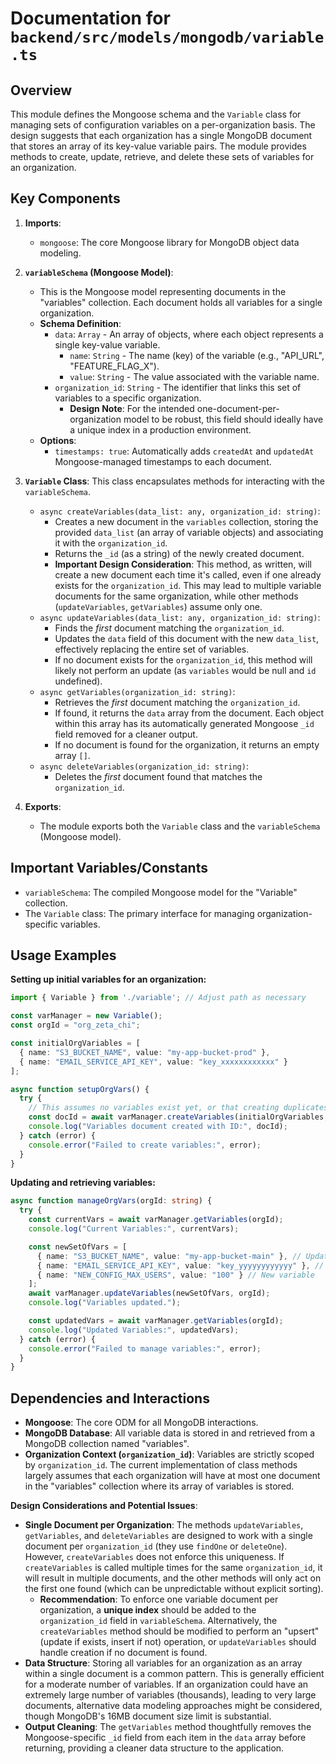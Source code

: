 # Documentation for `backend/src/models/mongodb/variable.ts`

## Overview

This module defines the Mongoose schema and the `Variable` class for managing sets of configuration variables on a per-organization basis. The design suggests that each organization has a single MongoDB document that stores an array of its key-value variable pairs. The module provides methods to create, update, retrieve, and delete these sets of variables for an organization.

## Key Components

1.  **Imports**:
    *   `mongoose`: The core Mongoose library for MongoDB object data modeling.

2.  **`variableSchema` (Mongoose Model)**:
    *   This is the Mongoose model representing documents in the "variables" collection. Each document holds all variables for a single organization.
    *   **Schema Definition**:
        *   `data`: `Array` - An array of objects, where each object represents a single key-value variable.
            *   `name`: `String` - The name (key) of the variable (e.g., "API_URL", "FEATURE_FLAG_X").
            *   `value`: `String` - The value associated with the variable name.
        *   `organization_id`: `String` - The identifier that links this set of variables to a specific organization.
            *   **Design Note**: For the intended one-document-per-organization model to be robust, this field should ideally have a unique index in a production environment.
    *   **Options**:
        *   `timestamps: true`: Automatically adds `createdAt` and `updatedAt` Mongoose-managed timestamps to each document.

3.  **`Variable` Class**:
    This class encapsulates methods for interacting with the `variableSchema`.
    *   `async createVariables(data_list: any, organization_id: string)`:
        *   Creates a new document in the `variables` collection, storing the provided `data_list` (an array of variable objects) and associating it with the `organization_id`.
        *   Returns the `_id` (as a string) of the newly created document.
        *   **Important Design Consideration**: This method, as written, will create a new document each time it's called, even if one already exists for the `organization_id`. This may lead to multiple variable documents for the same organization, while other methods (`updateVariables`, `getVariables`) assume only one.
    *   `async updateVariables(data_list: any, organization_id: string)`:
        *   Finds the *first* document matching the `organization_id`.
        *   Updates the `data` field of this document with the new `data_list`, effectively replacing the entire set of variables.
        *   If no document exists for the `organization_id`, this method will likely not perform an update (as `variables` would be null and `id` undefined).
    *   `async getVariables(organization_id: string)`:
        *   Retrieves the *first* document matching the `organization_id`.
        *   If found, it returns the `data` array from the document. Each object within this array has its automatically generated Mongoose `_id` field removed for a cleaner output.
        *   If no document is found for the organization, it returns an empty array `[]`.
    *   `async deleteVariables(organization_id: string)`:
        *   Deletes the *first* document found that matches the `organization_id`.

4.  **Exports**:
    *   The module exports both the `Variable` class and the `variableSchema` (Mongoose model).

## Important Variables/Constants

*   `variableSchema`: The compiled Mongoose model for the "Variable" collection.
*   The `Variable` class: The primary interface for managing organization-specific variables.

## Usage Examples

**Setting up initial variables for an organization:**
```typescript
import { Variable } from './variable'; // Adjust path as necessary

const varManager = new Variable();
const orgId = "org_zeta_chi";

const initialOrgVariables = [
  { name: "S3_BUCKET_NAME", value: "my-app-bucket-prod" },
  { name: "EMAIL_SERVICE_API_KEY", value: "key_xxxxxxxxxxxx" }
];

async function setupOrgVars() {
  try {
    // This assumes no variables exist yet, or that creating duplicates is handled/avoided by application logic
    const docId = await varManager.createVariables(initialOrgVariables, orgId);
    console.log("Variables document created with ID:", docId);
  } catch (error) {
    console.error("Failed to create variables:", error);
  }
}
```

**Updating and retrieving variables:**
```typescript
async function manageOrgVars(orgId: string) {
  try {
    const currentVars = await varManager.getVariables(orgId);
    console.log("Current Variables:", currentVars);

    const newSetOfVars = [
      { name: "S3_BUCKET_NAME", value: "my-app-bucket-main" }, // Updated value
      { name: "EMAIL_SERVICE_API_KEY", value: "key_yyyyyyyyyyyy" }, // Updated value
      { name: "NEW_CONFIG_MAX_USERS", value: "100" } // New variable
    ];
    await varManager.updateVariables(newSetOfVars, orgId);
    console.log("Variables updated.");

    const updatedVars = await varManager.getVariables(orgId);
    console.log("Updated Variables:", updatedVars);
  } catch (error) {
    console.error("Failed to manage variables:", error);
  }
}
```

## Dependencies and Interactions

*   **Mongoose**: The core ODM for all MongoDB interactions.
*   **MongoDB Database**: All variable data is stored in and retrieved from a MongoDB collection named "variables".
*   **Organization Context (`organization_id`)**: Variables are strictly scoped by `organization_id`. The current implementation of class methods largely assumes that each organization will have at most one document in the "variables" collection where its array of variables is stored.

**Design Considerations and Potential Issues**:
*   **Single Document per Organization**: The methods `updateVariables`, `getVariables`, and `deleteVariables` are designed to work with a single document per `organization_id` (they use `findOne` or `deleteOne`). However, `createVariables` does not enforce this uniqueness. If `createVariables` is called multiple times for the same `organization_id`, it will result in multiple documents, and the other methods will only act on the first one found (which can be unpredictable without explicit sorting).
    *   **Recommendation**: To enforce one variable document per organization, a **unique index** should be added to the `organization_id` field in `variableSchema`. Alternatively, the `createVariables` method should be modified to perform an "upsert" (update if exists, insert if not) operation, or `updateVariables` should handle creation if no document is found.
*   **Data Structure**: Storing all variables for an organization as an array within a single document is a common pattern. This is generally efficient for a moderate number of variables. If an organization could have an extremely large number of variables (thousands), leading to very large documents, alternative data modeling approaches might be considered, though MongoDB's 16MB document size limit is substantial.
*   **Output Cleaning**: The `getVariables` method thoughtfully removes the Mongoose-specific `_id` field from each item in the `data` array before returning, providing a cleaner data structure to the application.
```
